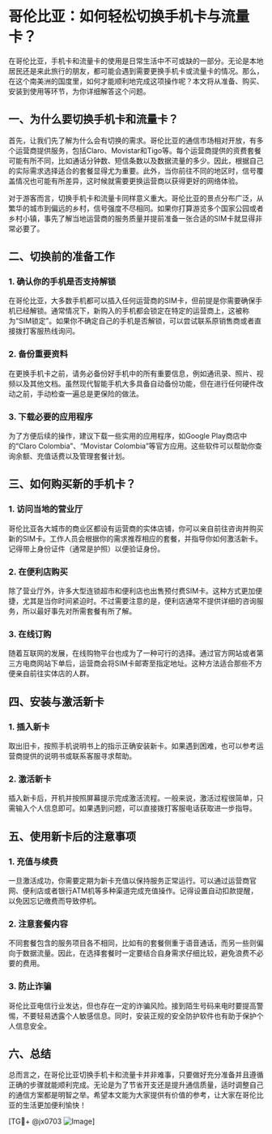 # 哥伦比亚：如何轻松切换手机卡与流量卡？

在哥伦比亚，手机卡和流量卡的使用是日常生活中不可或缺的一部分。无论是本地居民还是来此旅行的朋友，都可能会遇到需要更换手机卡或流量卡的情况。那么，在这个南美洲的国度里，如何才能顺利地完成这项操作呢？本文将从准备、购买、安装到使用等环节，为你详细解答这个问题。

## 一、为什么要切换手机卡和流量卡？

首先，让我们先了解为什么会有切换的需求。哥伦比亚的通信市场相对开放，有多个运营商提供服务，包括Claro、Movistar和Tigo等。每个运营商提供的资费套餐可能有所不同，比如通话分钟数、短信条数以及数据流量的多少。因此，根据自己的实际需求选择适合的套餐显得尤为重要。此外，当你前往不同的地区时，信号覆盖情况也可能有所差异，这时候就需要更换运营商以获得更好的网络体验。

对于游客而言，切换手机卡和流量卡同样意义重大。哥伦比亚的景点分布广泛，从繁华的城市到偏远的乡村，信号强度不尽相同。如果你打算游览多个国家公园或者乡村小镇，事先了解当地运营商的服务质量并提前准备一张合适的SIM卡就显得非常必要了。

## 二、切换前的准备工作

### 1. 确认你的手机是否支持解锁
在哥伦比亚，大多数手机都可以插入任何运营商的SIM卡，但前提是你需要确保手机已经解锁。通常情况下，新购入的手机都会锁定在特定的运营商上，这被称为“SIM锁定”。如果你不确定自己的手机是否解锁，可以尝试联系原销售商或者直接拨打客服热线询问。

### 2. 备份重要资料
在更换手机卡之前，请务必备份好手机中的所有重要信息，例如通讯录、照片、视频以及其他文档。虽然现代智能手机大多具备自动备份功能，但在进行任何硬件改动之前，手动检查一遍总是更保险的做法。

### 3. 下载必要的应用程序
为了方便后续的操作，建议下载一些实用的应用程序，如Google Play商店中的“Claro Colombia”、“Movistar Colombia”等官方应用。这些软件可以帮助你查询余额、充值话费以及管理套餐计划。

## 三、如何购买新的手机卡？

### 1. 访问当地的营业厅
哥伦比亚各大城市的商业区都设有运营商的实体店铺，你可以亲自前往咨询并购买新的SIM卡。工作人员会根据你的需求推荐相应的套餐，并指导你如何激活新卡。记得带上身份证件（通常是护照）以便验证身份。

### 2. 在便利店购买
除了营业厅外，许多大型连锁超市和便利店也出售预付费SIM卡。这种方式更加便捷，尤其是当你时间紧迫时。不过需要注意的是，便利店通常不提供详细的咨询服务，所以最好事先对所需套餐有所了解。

### 3. 在线订购
随着互联网的发展，在线购物平台也成为了一种可行的选择。通过官方网站或者第三方电商网站下单后，运营商会将SIM卡邮寄至指定地址。这种方法适合那些不方便亲自前往实体店的人群。

## 四、安装与激活新卡

### 1. 插入新卡
取出旧卡，按照手机说明书上的指示正确安装新卡。如果遇到困难，也可以参考运营商提供的说明书或联系客服寻求帮助。

### 2. 激活新卡
插入新卡后，开机并按照屏幕提示完成激活流程。一般来说，激活过程很简单，只需输入个人信息即可。如果遇到问题，可以直接拨打客服电话获取进一步指导。

## 五、使用新卡后的注意事项

### 1. 充值与续费
一旦激活成功，你需要定期为新卡充值以保持服务正常运行。可以通过运营商官网、便利店或者银行ATM机等多种渠道完成充值操作。记得设置自动扣款提醒，以免因忘记缴费而导致停机。

### 2. 注意套餐内容
不同套餐包含的服务项目各不相同，比如有的套餐侧重于语音通话，而另一些则偏向于数据流量。因此，在选择套餐时一定要结合自身需求仔细比较，避免浪费不必要的费用。

### 3. 防止诈骗
哥伦比亚电信行业发达，但也存在一定的诈骗风险。接到陌生号码来电时要提高警惕，不要轻易透露个人敏感信息。同时，安装正规的安全防护软件也有助于保护个人信息安全。

## 六、总结

总而言之，在哥伦比亚切换手机卡和流量卡并非难事，只要做好充分准备并且遵循正确的步骤就能顺利完成。无论是为了节省开支还是提升通信质量，适时调整自己的通信方案都是明智之举。希望本文能为大家提供有价值的参考，让大家在哥伦比亚的生活更加便利愉快！

[TG💪+ @jx0703 ![Image](https://github.com/user-attachments/assets/dbca1d08-cadb-493c-b0ec-ad6f7a83f270)]